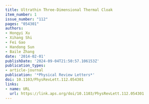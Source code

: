 ```yaml
---
title: Ultrathin Three-Dimensional Thermal Cloak
item_number: 1
issue_number: "112"
pages: "054301"
authors:
- Hongyi Xu
- Xihang Shi
- Fei Gao
- Handong Sun
- Baile Zhang
date: '2014-02-01'
publishDate: '2024-09-04T21:50:57.106153Z'
publication_types:
- article-journal
publication: '*Physical Review Letters*'
doi: 10.1103/PhysRevLett.112.054301
links:
- name: URL
  url: https://link.aps.org/doi/10.1103/PhysRevLett.112.054301
---
```

